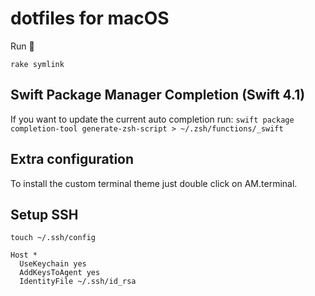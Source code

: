 # dotfiles for macOS

Run 🚀

```
rake symlink
```

## Swift Package Manager Completion (Swift 4.1)

If you want to update the current auto completion run:
`swift package completion-tool generate-zsh-script > ~/.zsh/functions/_swift`

## Extra configuration

To install the custom terminal theme just double click on AM.terminal.


## Setup SSH

`touch ~/.ssh/config`

```
Host *
  UseKeychain yes
  AddKeysToAgent yes
  IdentityFile ~/.ssh/id_rsa
```